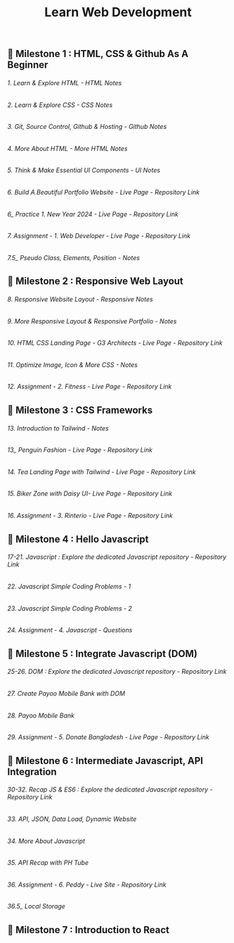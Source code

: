 <h1 align="center"> Learn Web Development </h1>
<br>

## 🎯 Milestone 1 : HTML, CSS & Github As A Beginner 

<h6>1. Learn & Explore HTML - <a style="text-decoration:none" href="https://tamimiqbal.notion.site/1-Learn-Explore-HTML-7c523c8ae07741159fe2177f054f3062?pvs=4" target="_blank">HTML Notes</a> </h6>

<h6>2. Learn & Explore CSS - <a style="text-decoration:none" href="https://tamimiqbal.notion.site/2-Learn-Explore-CSS-937764b1d0e749efa15588f143075233?pvs=4" target="_blank">CSS Notes</a> </h6>

<h6>3. Git, Source Control, Github & Hosting - <a style="text-decoration:none" href="https://tamimiqbal.notion.site/3-Git-Source-Control-Github-Hosting-4e404c2cc9c646a5b74557f303362a9f?pvs=4" target="_blank">Github Notes</a> </h6>

<h6>4. More About HTML - <a style="text-decoration:none" href="https://tamimiqbal.notion.site/4-More-About-HTML-ea21b7f5eff044438dc673797dc9dfca?pvs=4" target="_blank">More HTML Notes</a> </h6>


<h6>5. Think & Make Essential UI Components - <a style="text-decoration:none" href="https://tamimiqbal.notion.site/5-Think-Make-Essential-UI-Components-8eb2b416d8a7442e9779cc4a003b005b?pvs=4" target="_blank">UI Notes</a> </h6>

<h6>6. Build A Beautiful Portfolio Website - <a style="text-decoration:none" href="https://tamiim-iqbal.github.io/Portfolio-Website/">Live Page</a> - <a style="text-decoration:none" href="https://github.com/Tamiim-Iqbal/Portfolio-Website">Repository Link</a></h6>

<h6>6_ Practice 1. New Year 2024 - <a style="text-decoration:none" href="https://tamiim-iqbal.github.io/New-Year-2024/">Live Page</a> - <a style="text-decoration:none" href="https://github.com/Tamiim-Iqbal/New-Year-2024">Repository Link</a> </h6>

<h6>7. Assignment - 1. Web Developer - <a style="text-decoration:none" href="https://tamiim-iqbal.github.io/Web-Developer/">Live Page</a> - <a style="text-decoration:none" href="https://github.com/Tamiim-Iqbal/Web-Developer">Repository Link</a></h6>

<h6>7.5_ Pseudo Class, Elements, Position - <a style="text-decoration:none" href="" target="_blank">Notes</a> </h6>

## 🎯 Milestone 2 : Responsive Web Layout

<h6>8. Responsive Website Layout - <a style="text-decoration:none" href="https://tamimiqbal.notion.site/8-Responsive-Website-Layout-7e615529cd9a4cb386775812a6b42b03?pvs=4" target="_blank">Responsive Notes</a> </h6>

<h6>9. More Responsive Layout & Responsive Portfolio - <a style="text-decoration:none" href="https://tamimiqbal.notion.site/9-More-Responsive-Layout-Responsive-Portfolio-4405695d9ad7439eb271bb5677a65c39?pvs=4" target="_blank">Notes</a> 

<h6>10. HTML CSS Landing Page - G3 Architects - <a style="text-decoration:none" href="https://tamiim-iqbal.github.io/G3-Architects/" target="_blank">Live Page</a> - <a style="text-decoration:none" href="https://github.com/Tamiim-Iqbal/G3-Architects">Repository Link</a> 

<h6>11. Optimize Image, Icon & More CSS - <a style="text-decoration:none" href="" target="_blank">Notes</a> </h6>

<h6>12. Assignment - 2. Fitness - <a style="text-decoration:none" href="https://tamiim-iqbal.github.io/Fitness/
">Live Page</a> - <a style="text-decoration:none" href="https://github.com/Tamiim-Iqbal/Fitness">Repository Link</a></h6>

## 🎯 Milestone 3 : CSS Frameworks

<h6>13. Introduction to Tailwind - <a style="text-decoration:none" href="https://tamimiqbal.notion.site/13-Introduction-to-Tailwind-474c2f1db5db49dbbc8d50dd9af05c9c?pvs=4" target="_blank">Notes</a> </h6>

<h6>13_ Penguin Fashion - <a style="text-decoration:none" href="https://tamiim-iqbal.github.io/Penguin-Fashion/
">Live Page</a> - <a style="text-decoration:none" href="https://github.com/Tamiim-Iqbal/Penguin-Fashion">Repository Link</a></h6>

<h6>14. Tea Landing Page with Tailwind - <a style="text-decoration:none" href="https://tamiim-iqbal.github.io/Tea-House/">Live Page</a> - <a style="text-decoration:none" href="https://github.com/Tamiim-Iqbal/Tea-House">Repository Link</a> </h6>

<h6>15. Biker Zone with Daisy UI- <a style="text-decoration:none" href="https://tamiim-iqbal.github.io/Biker-Zone/">Live Page</a> - <a style="text-decoration:none" href="https://github.com/Tamiim-Iqbal/Biker-Zone">Repository Link</a>

<h6>16. Assignment - 3. Rinterio - <a style="text-decoration:none" href="https://tamiim-iqbal.github.io/Rinterio/">Live Page</a> - <a style="text-decoration:none" href="https://github.com/Tamiim-Iqbal/Rinterio">Repository Link</a></h6>

## 🎯 Milestone 4 : Hello Javascript

<h6>17-21. Javascript : Explore the dedicated Javascript repository - <a style="text-decoration:none" href="https://github.com/Tamiim-Iqbal/Javascript">Repository Link</a></h6>

<h6>22. Javascript Simple Coding Problems - 1 </h6>
<h6>23. Javascript Simple Coding Problems - 2 </h6>
<h6>24. Assignment - 4. Javascript - <a style="text-decoration:none" href="https://tamimiqbal.notion.site/Assignment-4-Questions-bcdac46ef6ed4f12a08bd80787e9f10e?pvs=4">Questions</a></h6>

## 🎯 Milestone 5 : Integrate Javascript (DOM)

<h6>25-26. DOM : Explore the dedicated Javascript repository - <a style="text-decoration:none" href="https://github.com/Tamiim-Iqbal/Javascript">Repository Link</a></h6>

<h6>27. Create Payoo Mobile Bank with DOM </h6>

<h6>28. Payoo Mobile Bank </h6>

<h6>29. Assignment - 5. Donate Bangladesh - <a style="text-decoration:none" href="https://tamiim-iqbal.github.io/Donate-Bangladesh/">Live Page</a> - <a style="text-decoration:none" href="https://github.com/Tamiim-Iqbal/Donate-Bangladesh">Repository Link</a></h6>



## 🎯 Milestone 6 : Intermediate Javascript, API Integration

<h6>30-32. Recap JS & ES6 : Explore the dedicated Javascript repository - <a style="text-decoration:none" href="https://github.com/Tamiim-Iqbal/Javascript">Repository Link</a></h6>

<h6>33. API, JSON, Data Load, Dynamic Website </h6>

<h6>34. More About Javascript </h6>

<h6>35. API Recap with PH Tube </h6>

<h6>36. Assignment - 6. Peddy  - <a style="text-decoration:none" href="https://peddy.vercel.app">Live Site</a> - <a style="text-decoration:none" href="https://github.com/Tamiim-Iqbal/Peddy">Repository Link</a></h6></h6>

<h6>36.5_ Local Storage </h6>

## 🎯 Milestone 7 : Introduction to React